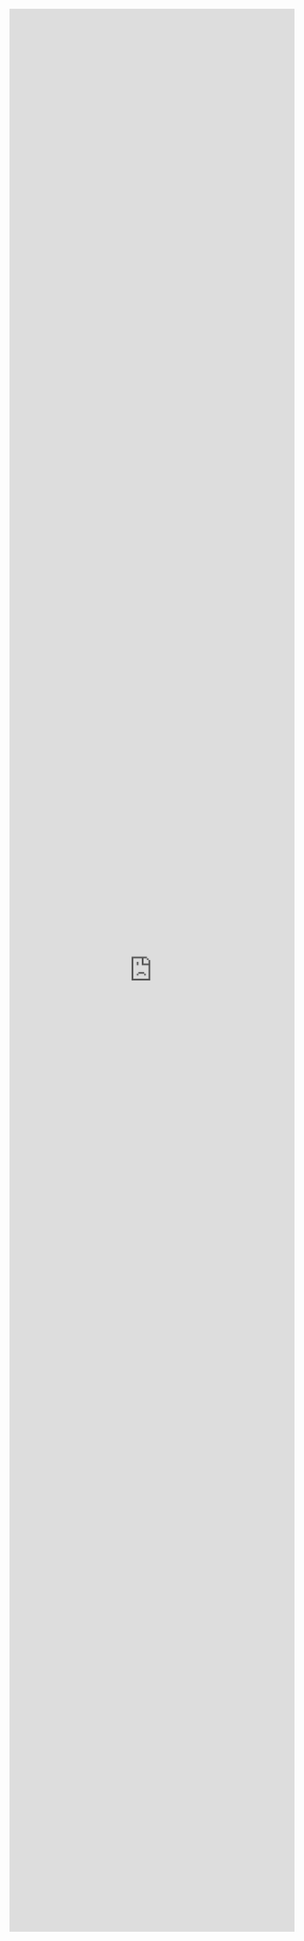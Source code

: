 
<iframe xml 
style="position:relative; top:100; left:0; bottom:0; right:0; width:100%; height:85vh; border:none; margin:0; padding:0; overflow:hidden; z-index:999999;"  src="https://nbviewer.org/github/DataWranglerPro/quartz/blob/8e472fe1e7a559ffa7cb941dc8828ef26c3b8e3c/content/Assets/notebooks/FinTech_merging_financial_datasets.ipynb"></iframe>














